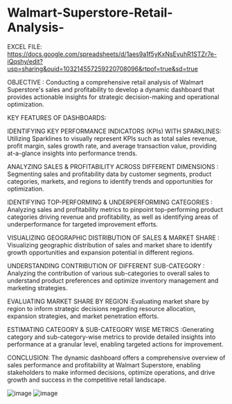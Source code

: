 # Walmart-Superstore-Retail-Analysis-
EXCEL FILE: https://docs.google.com/spreadsheets/d/1aes9a1f5yKxNsEyuhR1STZr7e-iQqshy/edit?usp=sharing&ouid=103214557259220708096&rtpof=true&sd=true

OBJECTIVE : Conducting a comprehensive retail analysis of Walmart Superstore's sales and profitability to develop a dynamic dashboard that provides actionable insights for strategic decision-making and operational optimization.

KEY FEATURES OF DASHBOARDS:

IDENTIFYING KEY PERFORMANCE INDICATORS (KPIs) WITH SPARKLINES: Utilizing Sparklines to visually represent KPIs such as total sales revenue, profit margin, sales growth rate, and average transaction value, providing at-a-glance insights into performance trends.

ANALYZING SALES & PROFITABILITY ACROSS DIFFERENT DIMENSIONS : Segmenting sales and profitability data by customer segments, product categories, markets, and regions to identify trends and opportunities for optimization.

IDENTIFYING TOP-PERFORMING & UNDERPERFORMING CATEGORIES : Analyzing sales and profitability metrics to pinpoint top-performing product categories driving revenue and profitability, as well as identifying areas of underperformance for targeted improvement efforts.

VISUALIZING GEOGRAPHIC DISTRIBUTION OF SALES & MARKET SHARE : Visualizing geographic distribution of sales and market share to identify growth opportunities and expansion potential in different regions.

UNDERSTANDING CONTRIBUTION OF DIFFERENT SUB-CATEGORY : Analyzing the contribution of various sub-categories to overall sales to understand product preferences and optimize inventory management and marketing strategies.

EVALUATING MARKET SHARE BY REGION :Evaluating market share by region to inform strategic decisions regarding resource allocation, expansion strategies, and market penetration efforts.

ESTIMATING CATEGORY & SUB-CATEGORY WISE METRICS :Generating category and sub-category-wise metrics to provide detailed insights into performance at a granular level, enabling targeted actions for improvement.

CONCLUSION: The dynamic dashboard offers a comprehensive overview of sales performance and profitability at Walmart Superstore, enabling stakeholders to make informed decisions, optimize operations, and drive growth and success in the competitive retail landscape.

![image](https://github.com/DS-Atharv/Walmart-Superstore-Retail-Analysis-/assets/159649811/912a6e1f-fd95-42eb-8729-b52b10d30239)
![image](https://github.com/DS-Atharv/Walmart-Superstore-Retail-Analysis-/assets/159649811/88519013-28e9-4ade-8328-af21231f8411)

